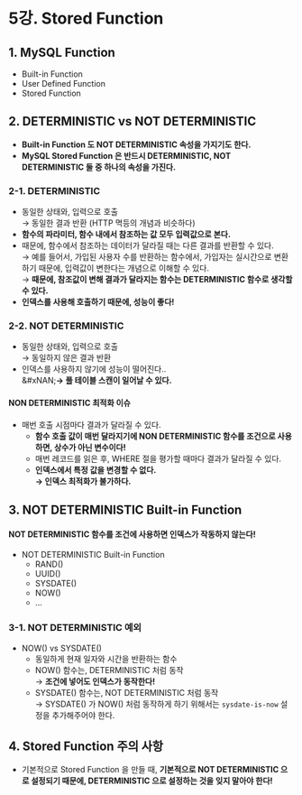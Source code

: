 # 5강. Stored Function

## 1. MySQL Function

* Built-in Function
* User Defined Function
* Stored Function

## 2. DETERMINISTIC vs NOT DETERMINISTIC

* **Built-in Function 도 NOT DETERMINISTIC 속성을 가지기도 한다.**
* **MySQL Stored Function 은 반드시 DETERMINISTIC, NOT DETERMINISTIC 둘 중 하나의 속성을 가진다.**

### 2-1. DETERMINISTIC

* 동일한 상태와, 입력으로 호출 \
  → 동일한 결과 반환 (HTTP 멱등의 개념과 비슷하다)
* **함수의 파라미터, 함수 내에서 참조하는 값 모두 입력값으로 본다.**
* 때문에, 함수에서 참조하는 데이터가 달라질 때는 다른 결과를 반환할 수 있다. \
  → 예를 들어서, 가입된 사용자 수를 반환하는 함수에서, 가입자는 실시간으로 변환하기 때문에, 입력값이 변한다는 개념으로 이해할 수 있다. \
  → **때문에, 참조값이 변해 결과가 달라지는 함수는 DETERMINISTIC 함수로 생각할 수 있다.**
* **인덱스를 사용해 호출하기 때문에, 성능이 좋다!**

### 2-2. NOT DETERMINISTIC

* 동일한 상태와, 입력으로 호출 \
  → 동일하지 않은 결과 반환
* 인덱스를 사용하지 않기에 성능이 떨어진다.. \
  &#xNAN;**→ 풀 테이블 스캔이 일어날 수 있다.**

#### NON DETERMINISTIC 최적화 이슈

* 매번 호출 시점마다 결과가 달라질 수 있다.
  * **함수 호출 값이 매번 달라지기에 NON DETERMINISTIC 함수를 조건으로 사용하면, 상수가 아닌 변수이다!**
  * 매번 레코드를 읽은 후, WHERE 절을 평가할 때마다 결과가 달라질 수 있다.
  * **인덱스에서 특정 값을 변경할 수 없다.** \
    **→ 인덱스 최적화가 불가하다.**

## 3. NOT DETERMINISTIC Built-in Function

#### NOT DETERMINISTIC 함수를 조건에 사용하면 인덱스가 작동하지 않는다!

* NOT DETERMINISTIC Built-in Function
  * RAND()
  * UUID()
  * SYSDATE()
  * NOW()
  * …

### 3-1. NOT DETERMINISTIC 예외

* NOW() vs SYSDATE()
  * 동일하게 현재 일자와 시간을 반환하는 함수
  * NOW() 함수는, DETERMINISTIC 처럼 동작 \
    → **조건에 넣어도 인덱스가 동작한다!**
  * SYSDATE() 함수는, NOT DETERMINISTIC 처럼 동작 \
    → SYSDATE() 가 NOW() 처럼 동작하게 하기 위해서는 `sysdate-is-now` 설정을 추가해주어야 한다.

## 4. Stored Function 주의 사항

* 기본적으로 Stored Function 을 만들 때, **기본적으로 NOT DETERMINISTIC 으로 설정되기 때문에, DETERMINISTIC 으로 설정하는 것을 잊지 말아야 한다!**
